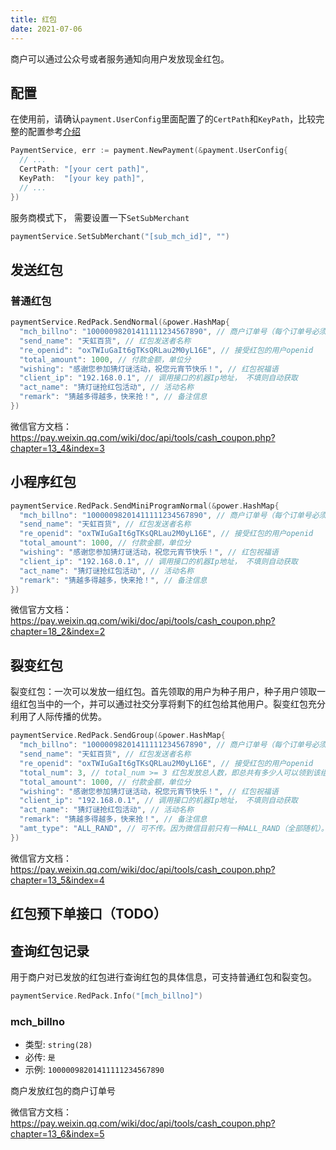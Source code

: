 ```yaml
---
title: 红包
date: 2021-07-06
---
```




商户可以通过公众号或者服务通知向用户发放现金红包。



## 配置

在使用前，请确认`payment.UserConfig`里面配置了的`CertPath`和`KeyPath`，比较完整的配置参考[介绍](README.md)

``` go
PaymentService, err := payment.NewPayment(&payment.UserConfig{
  // ...
  CertPath: "[your cert path]",
  KeyPath:  "[your key path]",
  // ...
})
```

服务商模式下， 需要设置一下`SetSubMerchant`

``` go
paymentService.SetSubMerchant("[sub_mch_id]", "") 
```

## 发送红包

### 普通红包

```go
paymentService.RedPack.SendNormal(&power.HashMap{
  "mch_billno": "10000098201411111234567890", // 商户订单号（每个订单号必须唯一）接口根据商户订单号支持重入，如出现超时可再调用。
  "send_name": "天虹百货", // 红包发送者名称
  "re_openid": "oxTWIuGaIt6gTKsQRLau2M0yL16E", // 接受红包的用户openid
  "total_amount": 1000, // 付款金额，单位分
  "wishing": "感谢您参加猜灯谜活动，祝您元宵节快乐！", // 红包祝福语
  "client_ip": "192.168.0.1", // 调用接口的机器Ip地址， 不填则自动获取
  "act_name": "猜灯谜抢红包活动", // 活动名称
  "remark": "猜越多得越多，快来抢！", // 备注信息
})
```

微信官方文档：https://pay.weixin.qq.com/wiki/doc/api/tools/cash_coupon.php?chapter=13_4&index=3





## 小程序红包

``` go
paymentService.RedPack.SendMiniProgramNormal(&power.HashMap{
  "mch_billno": "10000098201411111234567890", // 商户订单号（每个订单号必须唯一）接口根据商户订单号支持重入，如出现超时可再调用。
  "send_name": "天虹百货", // 红包发送者名称
  "re_openid": "oxTWIuGaIt6gTKsQRLau2M0yL16E", // 接受红包的用户openid
  "total_amount": 1000, // 付款金额，单位分
  "wishing": "感谢您参加猜灯谜活动，祝您元宵节快乐！", // 红包祝福语
  "client_ip": "192.168.0.1", // 调用接口的机器Ip地址， 不填则自动获取
  "act_name": "猜灯谜抢红包活动", // 活动名称
  "remark": "猜越多得越多，快来抢！", // 备注信息
})
```

微信官方文档： https://pay.weixin.qq.com/wiki/doc/api/tools/cash_coupon.php?chapter=18_2&index=2



## 裂变红包

裂变红包：一次可以发放一组红包。首先领取的用户为种子用户，种子用户领取一组红包当中的一个，并可以通过社交分享将剩下的红包给其他用户。裂变红包充分利用了人际传播的优势。

``` go
paymentService.RedPack.SendGroup(&power.HashMap{
  "mch_billno": "10000098201411111234567890", // 商户订单号（每个订单号必须唯一）接口根据商户订单号支持重入，如出现超时可再调用。
  "send_name": "天虹百货", // 红包发送者名称
  "re_openid": "oxTWIuGaIt6gTKsQRLau2M0yL16E", // 接受红包的用户openid
  "total_num": 3, // total_num >= 3 红包发放总人数，即总共有多少人可以领到该组红包。
  "total_amount": 1000, // 付款金额，单位分
  "wishing": "感谢您参加猜灯谜活动，祝您元宵节快乐！", // 红包祝福语
  "client_ip": "192.168.0.1", // 调用接口的机器Ip地址， 不填则自动获取
  "act_name": "猜灯谜抢红包活动", // 活动名称
  "remark": "猜越多得越多，快来抢！", // 备注信息
  "amt_type": "ALL_RAND", // 可不传。因为微信目前只有一种ALL_RAND（全部随机）。
})
```

微信官方文档：https://pay.weixin.qq.com/wiki/doc/api/tools/cash_coupon.php?chapter=13_5&index=4



##  红包预下单接口（TODO）



## 查询红包记录

用于商户对已发放的红包进行查询红包的具体信息，可支持普通红包和裂变包。

``` go
paymentService.RedPack.Info("[mch_billno]")
```

### mch_billno

- 类型: `string(28)`
- 必传: `是`
- 示例: `10000098201411111234567890` 

商户发放红包的商户订单号

微信官方文档：https://pay.weixin.qq.com/wiki/doc/api/tools/cash_coupon.php?chapter=13_6&index=5

